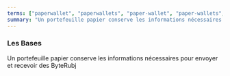```yaml
---
terms: ["paperwallet", "paperwallets", "paper-wallet", "paper-wallets", "portefeuille-papier", "portefeuilles-papier"]
summary: "Un portefeuille papier conserve les informations nécessaires pour envoyer et recevoir des ByteRubj"
---
```


### Les Bases

Un portefeuille papier conserve les informations nécessaires pour envoyer et recevoir des ByteRubj
